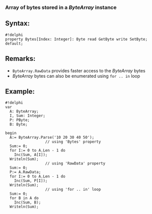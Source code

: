 ### Array of bytes stored in a *ByteArray* instance ###

## Syntax:
```
#!delphi
property Bytes[Index: Integer]: Byte read GetByte write SetByte; default;
```

## Remarks:

*   `ByteArray.RawData` provides faster access to the *ByteArray* bytes
*   *ByteArray* bytes can also be enumerated using `for .. in` loop

## Example:
```
#!delphi
var
  A: ByteArray;
  I, Sum: Integer;
  P: PByte;
  B: Byte;

begin
  A:= ByteArray.Parse('10 20 30 40 50');
                  // using 'Bytes' property
  Sum:= 0;
  for I:= 0 to A.Len - 1 do
    Inc(Sum, A[I]);
  Writeln(Sum);
                  // using 'RawData' property
  Sum:= 0;
  P:= A.RawData;
  for I:= 0 to A.Len - 1 do
    Inc(Sum, P[I]);
  Writeln(Sum);
                  // using 'for .. in' loop
  Sum:= 0;
  for B in A do
    Inc(Sum, B);
  Writeln(Sum);
```